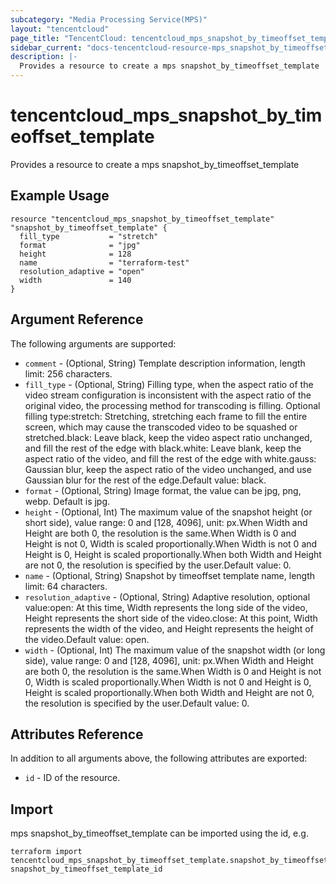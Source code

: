 ```yaml
---
subcategory: "Media Processing Service(MPS)"
layout: "tencentcloud"
page_title: "TencentCloud: tencentcloud_mps_snapshot_by_timeoffset_template"
sidebar_current: "docs-tencentcloud-resource-mps_snapshot_by_timeoffset_template"
description: |-
  Provides a resource to create a mps snapshot_by_timeoffset_template
---
```


# tencentcloud_mps_snapshot_by_timeoffset_template

Provides a resource to create a mps snapshot_by_timeoffset_template

## Example Usage

```hcl
resource "tencentcloud_mps_snapshot_by_timeoffset_template" "snapshot_by_timeoffset_template" {
  fill_type           = "stretch"
  format              = "jpg"
  height              = 128
  name                = "terraform-test"
  resolution_adaptive = "open"
  width               = 140
}
```

## Argument Reference

The following arguments are supported:

* `comment` - (Optional, String) Template description information, length limit: 256 characters.
* `fill_type` - (Optional, String) Filling type, when the aspect ratio of the video stream configuration is inconsistent with the aspect ratio of the original video, the processing method for transcoding is filling. Optional filling type:stretch: Stretching, stretching each frame to fill the entire screen, which may cause the transcoded video to be squashed or stretched.black: Leave black, keep the video aspect ratio unchanged, and fill the rest of the edge with black.white: Leave blank, keep the aspect ratio of the video, and fill the rest of the edge with white.gauss: Gaussian blur, keep the aspect ratio of the video unchanged, and use Gaussian blur for the rest of the edge.Default value: black.
* `format` - (Optional, String) Image format, the value can be jpg, png, webp. Default is jpg.
* `height` - (Optional, Int) The maximum value of the snapshot height (or short side), value range: 0 and [128, 4096], unit: px.When Width and Height are both 0, the resolution is the same.When Width is 0 and Height is not 0, Width is scaled proportionally.When Width is not 0 and Height is 0, Height is scaled proportionally.When both Width and Height are not 0, the resolution is specified by the user.Default value: 0.
* `name` - (Optional, String) Snapshot by timeoffset template name, length limit: 64 characters.
* `resolution_adaptive` - (Optional, String) Adaptive resolution, optional value:open: At this time, Width represents the long side of the video, Height represents the short side of the video.close: At this point, Width represents the width of the video, and Height represents the height of the video.Default value: open.
* `width` - (Optional, Int) The maximum value of the snapshot width (or long side), value range: 0 and [128, 4096], unit: px.When Width and Height are both 0, the resolution is the same.When Width is 0 and Height is not 0, Width is scaled proportionally.When Width is not 0 and Height is 0, Height is scaled proportionally.When both Width and Height are not 0, the resolution is specified by the user.Default value: 0.

## Attributes Reference

In addition to all arguments above, the following attributes are exported:

* `id` - ID of the resource.




## Import

mps snapshot_by_timeoffset_template can be imported using the id, e.g.

```
terraform import tencentcloud_mps_snapshot_by_timeoffset_template.snapshot_by_timeoffset_template snapshot_by_timeoffset_template_id
```

